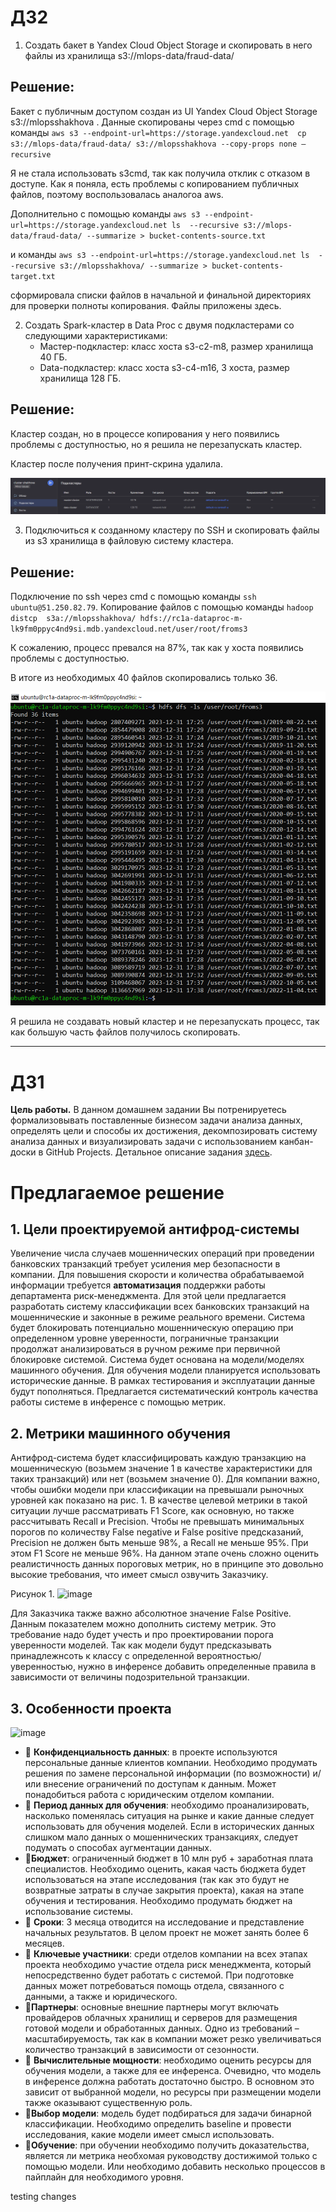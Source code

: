 # ДЗ2
1. Создать бакет в Yandex Cloud Object Storage и скопировать в него файлы из хранилища s3://mlops-data/fraud-data/

## Решение:
Бакет с публичным доступом создан из UI Yandex Cloud Object Storage s3://mlopsshakhova .
Данные скопированы через cmd с помощью команды ```aws s3 --endpoint-url=https://storage.yandexcloud.net  cp s3://mlops-data/fraud-data/ s3://mlopsshakhova --copy-props none –recursive```

Я не стала использовать s3cmd, так как получила отклик с отказом в доступе. Как я поняла, есть проблемы с копированием публичных файлов, поэтому воспользовалась аналогоа aws.

Дополнительно с помощью команды ```aws s3 --endpoint-url=https://storage.yandexcloud.net ls  --recursive s3://mlops-data/fraud-data/ --summarize > bucket-contents-source.txt```

и команды ```aws s3 --endpoint-url=https://storage.yandexcloud.net ls  --recursive s3://mlopsshakhova/ --summarize > bucket-contents-target.txt```

сформировала списки файлов в начальной и финальной директориях для проверки полноты копирования. Файлы приложены здесь.

2. Создать Spark-кластер в Data Proc с двумя подкластерами со следующими характеристиками:
    - Мастер-подкластер: класс хоста s3-c2-m8, размер хранилища 40 ГБ.
    - Data-подкластер: класс хоста s3-c4-m16, 3 хоста, размер хранилища 128 ГБ.
## Решение:
Кластер создан, но в процессе копирования у него появились проблемы с доступностью, но я решила не перезапускать кластер.

Кластер после получения принт-скрина удалила.

![Alt text](image.png)

3. Подключиться к созданному кластеру по SSH и скопировать файлы из s3 хранилища в файловую систему кластера.

## Решение:
Подключение по ssh через cmd c помощью команды ```ssh ubuntu@51.250.82.79```.
Копирование файлов с помощью команды ```hadoop distcp  s3a://mlopsshakhova/ hdfs://rc1a-dataproc-m-lk9fm0ppyc4nd9si.mdb.yandexcloud.net/user/root/froms3```

К сожалению, процесс превался на 87%, так как у хоста появились проблемы с доступностью.

В итоге из необходимых 40 файлов скопировались только 36.

![Alt text](image-1.png)

Я решила не создавать новый кластер и не перезапускать процесс, так как большую часть файлов получилось скопировать.

<hr>

# ДЗ1
**Цель работы.** В данном домашнем задании Вы потренируетесь формализовывать поставленные бизнесом задачи анализа данных, определять цели
и способы их достижения, декомпозировать систему анализа данных и визуализировать задачи с использованием канбан-доски в GitHub Projects. Детальное описание задания [здесь](https://github.com/shakhovak/MLOps_HW/blob/master/HW1_desc.pdf).

# Предлагаемое решение
## 1.	Цели проектируемой антифрод-системы
Увеличение числа случаев мошеннических операций при проведении банковских транзакций требует усиления мер безопасности в компании. Для повышения скорости и количества обрабатываемой информации требуется **автоматизация** поддержки работы департамента риск-менеджмента. Для этой цели предлагается разработать систему классификации всех банковских транзакций на мошеннические и законные в режиме реального времени. Система будет блокировать потенциально мошенническую операцию при определенном уровне уверенности, пограничные транзакции продолжат анализироваться в ручном режиме при первичной блокировке системой. 
Система будет основана на модели/моделях машинного обучения. Для обучения модели планируется использовать исторические данные. В рамках тестирования и эксплуатации данные будут пополняться. Предлагается систематический контроль качества работы системе в инференсе с помощью метрик.


## 2.	Метрики машинного обучения
Антифрод-система будет классифицировать каждую транзакцию на мошенническую (возьмем значение 1 в качестве характеристики для таких транзакций) или нет (возьмем значение 0). Для компании важно, чтобы ошибки модели при классификации на превышали рыночных уровней как показано на рис. 1. В качестве целевой метрики в такой ситуации лучше рассматривать F1 Score, как основную, но также рассчитывать Recall и Precision. Чтобы не превышать минимальных порогов по количеству False negative и False positive предсказаний, Precision не должен быть меньше 98%, а Recall не меньше 95%. При этом F1 Score не меньше 96%. 
На данном этапе очень сложно оценить реалистичность данных пороговых метрик, но в принципе это довольно высокие требования, что имеет смысл озвучить Заказчику.

Рисунок 1.
![image](https://github.com/shakhovak/MLOps_HW/assets/89096305/1210674d-737c-4297-a461-492e73695e61)

Для Заказчика также важно абсолютное значение False Positive. Данным показателем можно дополнить систему метрик. Это требование надо будет учесть и про проектировании порога уверенности моделей. Так как модели будут предсказывать принадлежнсоть к классу с определенной вероятностью/уверенностью, нужно в инференсе добавить определенные правила в зависимости от величины подозрительной транзакции.

## 3.	Особенности проекта
![image](https://github.com/shakhovak/MLOps_HW/assets/89096305/561e6aaa-e773-4831-95ce-78ca2641d4c5)

- :pencil: **Конфиденциальность данных**: в проекте используются персональные данные клиентов компании. Необходимо продумать решения по замене персональной информации (по возможности) и/или внесение ограничений по доступам к данным. Может понадобиться работа с юридическим отделом компании.
- :pencil: **Период данных для обучения**: необходимо проанализировать, насколько поменялась ситуация на рынке и какие данные следует использовать для обучения моделей. Если в исторических данных слишком мало данных о мошеннических транзакциях, следует подумать о способах аугментации данных.
- :pencil:**Бюджет**: ограниченный бюджет в 10 млн руб + заработная плата специалистов. Необходимо оценить, какая часть бюджета будет использоваться на этапе исследования (так как это будут не возвратные затраты в случае закрытия проекта), какая на этапе обучения и тестирования. Необходимо продумать бюджет на использование системы.
- :pencil: **Сроки**: 3 месяца отводится на исследование и представление начальных результатов. В целом проект не может занять более 6 месяцев.
- :pencil: **Ключевые участники**: среди отделов компании на всех этапах проекта необходимо участие отдела риск менеджмента, который непосредственно будет работать с системой.
При подготовке данных может потребоваться помощь отдела, связанного с данными, а также и юридического. 
- :pencil:**Партнеры**: основные внешние партнеры могут включать провайдеров облачных хранилищ и серверов для размещения готовой модели и обработанных данных. Одно из требований – масштабируемость, так как в компании может резко увеличиваться количество транзакций в зависимости от сезонности.
- :pencil: **Вычислительные мощности**: необходимо оценить ресурсы для обучения модели, а также для ее инференса. Очевидно, что модель в инференсе должна работать достаточно быстро. В основном это зависит от выбранной модели, но ресурсы при размещении модели также оказывают существенную роль.
- :pencil:**Выбор модели**: модель будет подбираться для задачи бинарной классификации. Необходимо определить baseline и провести исследования, какие модели имеет смысл использовать. 
- :pencil:**Обучение**: при обучении необходимо получить доказательства, является ли метрика необхомая руководству достижимой только с помощью модели. Или необходимо добавить несколько процессов в пайплайн для необходимого уровня.

testing changes




